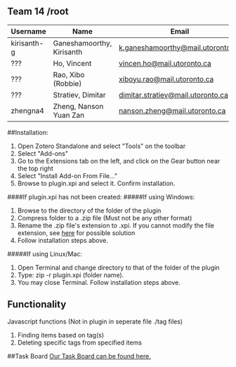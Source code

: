 ## Team 14 /root

Username  |Name |Email
----------|-----|---------------------------
kirisanth-g |Ganeshamoorthy, Kirisanth |k.ganeshamoorthy@mail.utoronto.ca
??? |Ho, Vincent |vincen.ho@mail.utoronto.ca
??? |Rao, Xibo (Robbie) |xiboyu.rao@mail.utoronto.ca
??? |Stratiev, Dimitar |dimitar.stratiev@mail.utoronto.ca
zhengna4 |Zheng, Nanson Yuan Zan |nanson.zheng@mail.utoronto.ca

##Installation:
1. Open Zotero Standalone and select "Tools" on the toolbar
2. Select "Add-ons"
3. Go to the Extensions tab on the left, and click on the Gear button near the top right
4. Select "Install Add-on From File..."
5. Browse to plugin.xpi and select it. Confirm installation.

####If plugin.xpi has not been created:
#####If using Windows:
1. Browse to the directory of the folder of the plugin 
2. Compress folder to a .zip file (Must not be any other format)
3. Rename the .zip file's extension to .xpi. If you cannot modify the file extension, see [here](http://windows.microsoft.com/en-ca/windows/show-hide-file-name-extensions#show-hide-file-name-extensions=windows-7) for possible solution
4. Follow installation steps above.

#####If using Linux/Mac:
1. Open Terminal and change directory to that of the folder of the plugin
2. Type: zip -r plugin.xpi (folder name).
3. You may close Terminal. Follow installation steps above.

## Functionality
Javascript functions (Not in plugin in seperate file ./tag files)
 1. Finding items based on tag(s)
 2. Deleting specific tags from specified items 

##Task Board 
[Our Task Board can be found here.](https://trello.com/b/fvvxm7ym/sprint-1-task-board)